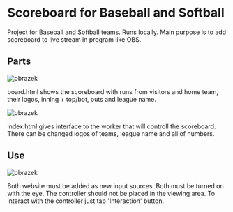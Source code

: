 # Scoreboard for Baseball and Softball

Project for Baseball and Softball teams. Runs locally. Main purpose is to add scoreboard to live stream in program like OBS.

## Parts

![obrazek](https://github.com/user-attachments/assets/9d85e6e4-4636-4d15-8040-676f06ddf489)

board.html shows the scoreboard with runs from visitors and home team, their logos, inning + top/bot, outs and league name. 

![obrazek](https://github.com/user-attachments/assets/319fee96-7a1e-4fcd-8019-0951aafde9a7)

index.html gives interface to the worker that will controll the scoreboard. There can be changed logos of teams, league name and all of numbers.

## Use

![obrazek](https://github.com/user-attachments/assets/1565e615-3846-4bc6-9007-2de64ffdc113)

Both website must be added as new input sources. Both must be turned on with the eye. The controller should not be placed in the viewing area. To interact with the controller just tap 'Interaction' button.
